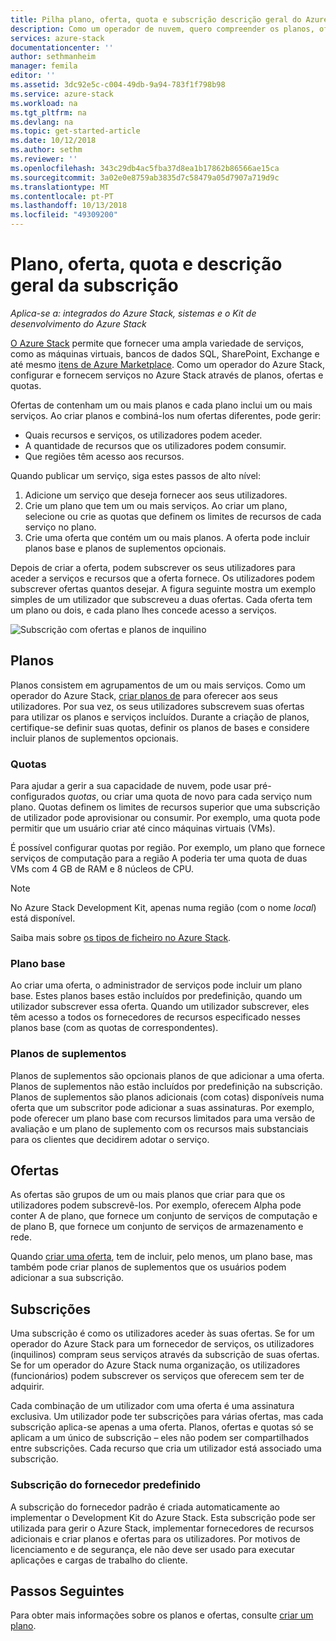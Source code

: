 ```yaml
---
title: Pilha plano, oferta, quota e subscrição descrição geral do Azure | Documentos da Microsoft
description: Como um operador de nuvem, quero compreender os planos, ofertas, quotas e subscrições do Azure Stack.
services: azure-stack
documentationcenter: ''
author: sethmanheim
manager: femila
editor: ''
ms.assetid: 3dc92e5c-c004-49db-9a94-783f1f798b98
ms.service: azure-stack
ms.workload: na
ms.tgt_pltfrm: na
ms.devlang: na
ms.topic: get-started-article
ms.date: 10/12/2018
ms.author: sethm
ms.reviewer: ''
ms.openlocfilehash: 343c29db4ac5fba37d8ea1b17862b86566ae15ca
ms.sourcegitcommit: 3a02e0e8759ab3835d7c58479a05d7907a719d9c
ms.translationtype: MT
ms.contentlocale: pt-PT
ms.lasthandoff: 10/13/2018
ms.locfileid: "49309200"
---
```

# <a name="plan-offer-quota-and-subscription-overview"></a>Plano, oferta, quota e descrição geral da subscrição

*Aplica-se a: integrados do Azure Stack, sistemas e o Kit de desenvolvimento do Azure Stack*

[O Azure Stack](azure-stack-poc.md) permite que fornecer uma ampla variedade de serviços, como as máquinas virtuais, bancos de dados SQL, SharePoint, Exchange e até mesmo [itens de Azure Marketplace](azure-stack-marketplace-azure-items.md). Como um operador do Azure Stack, configurar e fornecem serviços no Azure Stack através de planos, ofertas e quotas.

Ofertas de contenham um ou mais planos e cada plano inclui um ou mais serviços. Ao criar planos e combiná-los num ofertas diferentes, pode gerir:

- Quais recursos e serviços, os utilizadores podem aceder.
- A quantidade de recursos que os utilizadores podem consumir.
- Que regiões têm acesso aos recursos.

Quando publicar um serviço, siga estes passos de alto nível:

1. Adicione um serviço que deseja fornecer aos seus utilizadores.
2. Crie um plano que tem um ou mais serviços. Ao criar um plano, selecione ou crie as quotas que definem os limites de recursos de cada serviço no plano.
3. Crie uma oferta que contém um ou mais planos. A oferta pode incluir planos base e planos de suplementos opcionais.

Depois de criar a oferta, podem subscrever os seus utilizadores para aceder a serviços e recursos que a oferta fornece. Os utilizadores podem subscrever ofertas quantos desejar. A figura seguinte mostra um exemplo simples de um utilizador que subscreveu a duas ofertas. Cada oferta tem um plano ou dois, e cada plano lhes concede acesso a serviços.

![Subscrição com ofertas e planos de inquilino](media/azure-stack-key-features/image4.png)

## <a name="plans"></a>Planos

Planos consistem em agrupamentos de um ou mais serviços. Como um operador do Azure Stack, [criar planos de](azure-stack-create-plan.md) para oferecer aos seus utilizadores. Por sua vez, os seus utilizadores subscrevem suas ofertas para utilizar os planos e serviços incluídos. Durante a criação de planos, certifique-se definir suas quotas, definir os planos de bases e considere incluir planos de suplementos opcionais.

### <a name="quotas"></a>Quotas

Para ajudar a gerir a sua capacidade de nuvem, pode usar pré-configurados *quotas*, ou criar uma quota de novo para cada serviço num plano. Quotas definem os limites de recursos superior que uma subscrição de utilizador pode aprovisionar ou consumir. Por exemplo, uma quota pode permitir que um usuário criar até cinco máquinas virtuais (VMs).

É possível configurar quotas por região. Por exemplo, um plano que fornece serviços de computação para a região A poderia ter uma quota de duas VMs com 4 GB de RAM e 8 núcleos de CPU.

>[!NOTE]
>No Azure Stack Development Kit, apenas numa região (com o nome *local*) está disponível.

Saiba mais sobre [os tipos de ficheiro no Azure Stack](azure-stack-quota-types.md).

### <a name="base-plan"></a>Plano base

Ao criar uma oferta, o administrador de serviços pode incluir um plano base. Estes planos bases estão incluídos por predefinição, quando um utilizador subscrever essa oferta. Quando um utilizador subscrever, eles têm acesso a todos os fornecedores de recursos especificado nesses planos base (com as quotas de correspondentes).

### <a name="add-on-plans"></a>Planos de suplementos

Planos de suplementos são opcionais planos de que adicionar a uma oferta. Planos de suplementos não estão incluídos por predefinição na subscrição. Planos de suplementos são planos adicionais (com cotas) disponíveis numa oferta que um subscritor pode adicionar a suas assinaturas. Por exemplo, pode oferecer um plano base com recursos limitados para uma versão de avaliação e um plano de suplemento com os recursos mais substanciais para os clientes que decidirem adotar o serviço.

## <a name="offers"></a>Ofertas

As ofertas são grupos de um ou mais planos que criar para que os utilizadores podem subscrevê-los. Por exemplo, oferecem Alpha pode conter A de plano, que fornece um conjunto de serviços de computação e de plano B, que fornece um conjunto de serviços de armazenamento e rede.

Quando [criar uma oferta](azure-stack-create-offer.md), tem de incluir, pelo menos, um plano base, mas também pode criar planos de suplementos que os usuários podem adicionar a sua subscrição.

## <a name="subscriptions"></a>Subscrições

Uma subscrição é como os utilizadores aceder às suas ofertas. Se for um operador do Azure Stack para um fornecedor de serviços, os utilizadores (inquilinos) compram seus serviços através da subscrição de suas ofertas. Se for um operador do Azure Stack numa organização, os utilizadores (funcionários) podem subscrever os serviços que oferecem sem ter de adquirir.

Cada combinação de um utilizador com uma oferta é uma assinatura exclusiva. Um utilizador pode ter subscrições para várias ofertas, mas cada subscrição aplica-se apenas a uma oferta. Planos, ofertas e quotas só se aplicam a um único de subscrição – eles não podem ser compartilhados entre subscrições. Cada recurso que cria um utilizador está associado uma subscrição.

### <a name="default-provider-subscription"></a>Subscrição do fornecedor predefinido

A subscrição do fornecedor padrão é criada automaticamente ao implementar o Development Kit do Azure Stack. Esta subscrição pode ser utilizada para gerir o Azure Stack, implementar fornecedores de recursos adicionais e criar planos e ofertas para os utilizadores. Por motivos de licenciamento e de segurança, ele não deve ser usado para executar aplicações e cargas de trabalho do cliente.

## <a name="next-steps"></a>Passos Seguintes

Para obter mais informações sobre os planos e ofertas, consulte [criar um plano](azure-stack-create-plan.md).
